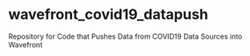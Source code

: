 # wavefront_covid19_datapush
Repository for Code that Pushes Data from COVID19 Data Sources into Wavefront
